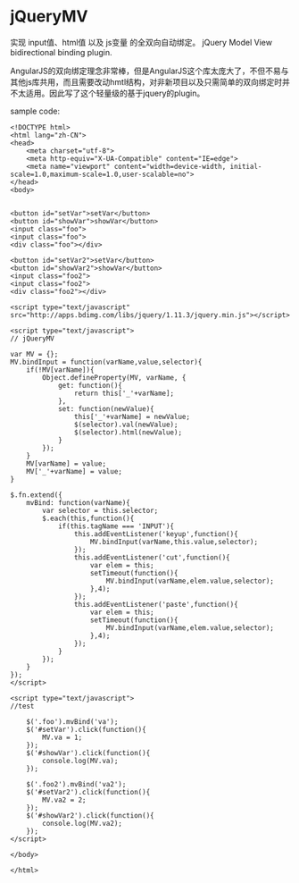 # jQueryMV
实现 input值、html值 以及 js变量 的全双向自动绑定。
jQuery Model View bidirectional binding plugin.

AngularJS的双向绑定理念非常棒，但是AngularJS这个库太庞大了，不但不易与其他js库共用，而且需要改动hmtl结构，对非新项目以及只需简单的双向绑定时并不太适用。因此写了这个轻量级的基于jquery的plugin。

sample code:

    <!DOCTYPE html>
    <html lang="zh-CN">
    <head>
    	<meta charset="utf-8">
    	<meta http-equiv="X-UA-Compatible" content="IE=edge">
    	<meta name="viewport" content="width=device-width, initial-scale=1.0,maximum-scale=1.0,user-scalable=no">	
    </head>
    <body>
    
    
    <button id="setVar">setVar</button>
    <button id="showVar">showVar</button>
    <input class="foo">
    <input class="foo">
    <div class="foo"></div>
    
    <button id="setVar2">setVar</button>
    <button id="showVar2">showVar</button>
    <input class="foo2">
    <input class="foo2">
    <div class="foo2"></div>
    
    <script type="text/javascript" src="http://apps.bdimg.com/libs/jquery/1.11.3/jquery.min.js"></script>
    
    <script type="text/javascript">
    // jQueryMV
    
    var MV = {};
    MV.bindInput = function(varName,value,selector){
    	if(!MV[varName]){
    		Object.defineProperty(MV, varName, {
    			get: function(){
    				return this['_'+varName];
    			},
    			set: function(newValue){
    				this['_'+varName] = newValue;
    				$(selector).val(newValue);
    				$(selector).html(newValue);
    			}
    		});
    	}
    	MV[varName] = value;
    	MV['_'+varName] = value;
    }
    
    $.fn.extend({
    	mvBind: function(varName){
    		var selector = this.selector;
    		$.each(this,function(){
    			if(this.tagName === 'INPUT'){
    				this.addEventListener('keyup',function(){
    					MV.bindInput(varName,this.value,selector);
    				});
    				this.addEventListener('cut',function(){
    					var elem = this;
    					setTimeout(function(){
    						MV.bindInput(varName,elem.value,selector);
    					},4);
    				});
    				this.addEventListener('paste',function(){
    					var elem = this;
    					setTimeout(function(){
    						MV.bindInput(varName,elem.value,selector);
    					},4);
    				});
    			}
    		});
    	}
    });
    </script>
    
    <script type="text/javascript">
    //test
    
    	$('.foo').mvBind('va');
    	$('#setVar').click(function(){
    		MV.va = 1;
    	});
    	$('#showVar').click(function(){
    		console.log(MV.va);
    	});
    
    	$('.foo2').mvBind('va2');
    	$('#setVar2').click(function(){
    		MV.va2 = 2;
    	});
    	$('#showVar2').click(function(){
    		console.log(MV.va2);
    	});
    </script>
    
    </body>
    
    </html>
